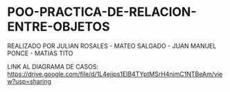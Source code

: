 # POO-PRACTICA-DE-RELACION-ENTRE-OBJETOS

REALIZADO POR JULIAN ROSALES - MATEO SALGADO - JUAN MANUEL PONCE - MATIAS TITO


LINK AL DIAGRAMA DE CASOS: https://drive.google.com/file/d/1L4ejjps1EIB4TYptMSrH4nimC1NTBeAm/view?usp=sharing
